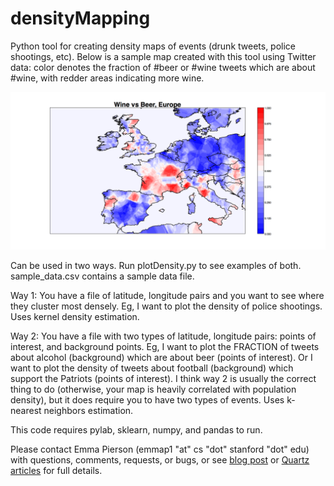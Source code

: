 # densityMapping
Python tool for creating density maps of events (drunk tweets, police shootings, etc). Below is a sample map created with this tool using Twitter data: color denotes the fraction of #beer or #wine tweets which are about #wine, with redder areas indicating more wine. 

![Alt text](wine_vs_beer.png?raw=true "Beer and Wine Tweets in Europe")

Can be used in two ways. Run plotDensity.py to see examples of both. sample_data.csv contains a sample data file. 

Way 1: You have a file of latitude, longitude pairs and you want to see where they cluster most densely. Eg, I want to plot the density of police shootings. Uses kernel density estimation. 

Way 2: You have a file with two types of latitude, longitude pairs: points of interest, and background points. Eg, I want to plot the FRACTION of tweets about alcohol (background) which are about beer (points of interest). Or I want to plot the density of tweets about football (background) which support the Patriots (points of interest). I think way 2 is usually the correct thing to do (otherwise, your map is heavily correlated with population density), but it does require you to have two types of events. Uses k-nearest neighbors estimation. 

This code requires pylab, sklearn, numpy, and pandas to run. 

Please contact Emma Pierson (emmap1 "at" cs "dot" stanford "dot" edu) with questions, comments, requests, or bugs, or see [blog post](https://www.obsessionwithregression.blogpost.com) or [Quartz](http://qz.com/504533/where-people-drink-wine-and-beer/) [articles](http://qz.com/504779/maps-drunk-twitter-tells-us-what-europeans-drink/) for full details. 
